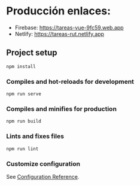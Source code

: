 # Producción enlaces:

- Firebase:
https://tareas-vue-9fc59.web.app
- Netlify:
https://tareas-rut.netlify.app



## Project setup
```
npm install
```

### Compiles and hot-reloads for development
```
npm run serve
```

### Compiles and minifies for production
```
npm run build
```

### Lints and fixes files
```
npm run lint
```

### Customize configuration
See [Configuration Reference](https://cli.vuejs.org/config/).
